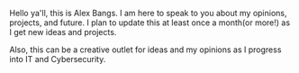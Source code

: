 Hello ya'll, this is Alex Bangs.
I am here to speak to you about my opinions, projects, and future.
I plan to update this at least once a month(or more!) as I get new ideas and projects.

Also, this can be a creative outlet for ideas and my opinions as I progress into IT and Cybersecurity.
